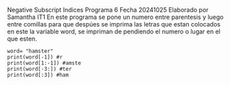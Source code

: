 Negative Subscript Indices
Programa 6
Fecha 20241025
Elaborado por Samantha IT1
En este programa se pone un numero entre parentesis y luego entre comillas para que despúes se imprima las letras que estan colocados en este la variable word,
se impriman de pendiendo el numero o lugar en el que esten.
```
word= "hamster"
print(word[-1]) #r
print(word[1:-1]) #amste
print(word[-3:]) #ter
print(word[:3]) #ham
```

